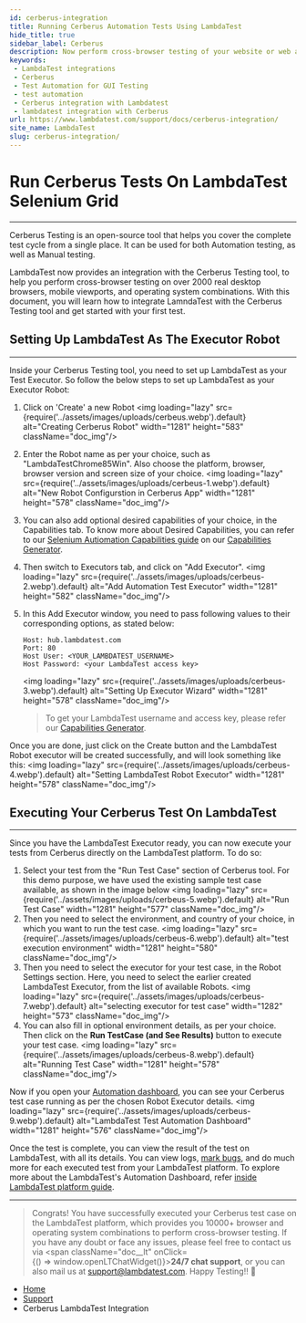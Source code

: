 ```yaml
---
id: cerberus-integration
title: Running Cerberus Automation Tests Using LambdaTest
hide_title: true
sidebar_label: Cerberus
description: Now perform cross-browser testing of your website or web app on 10000+ desktop & mobile browser and OS combinations, using LambdaTest and Cerberus integration
keywords:
 - LambdaTest integrations
 - Cerberus
 - Test Automation for GUI Testing
 - test automation
 - Cerberus integration with Lambdatest
 - lambdatest integration with Cerberus
url: https://www.lambdatest.com/support/docs/cerberus-integration/
site_name: LambdaTest
slug: cerberus-integration/
---
```


<script type="application/ld+json"
      dangerouslySetInnerHTML={{ __html: JSON.stringify({
       "@context": "https://schema.org",
        "@type": "BreadcrumbList",
        "itemListElement": [{
          "@type": "ListItem",
          "position": 1,
          "name": "LambdaTest",
          "item": "https://www.lambdatest.com"
        },{
          "@type": "ListItem",
          "position": 2,
          "name": "Support",
          "item": "https://www.lambdatest.com/support/docs/"
        },{
          "@type": "ListItem",
          "position": 3,
          "name": "Cerberus LambdaTest Integration",
          "item": "https://www.lambdatest.com/support/docs/cerberus-integration/"
        }]
      })
    }}
></script>

# Run Cerberus Tests On LambdaTest Selenium Grid
* * *

Cerberus Testing is an open-source tool that helps you cover the complete test cycle from a single place. It can be used for both Automation testing, as well as Manual testing.

LambdaTest now provides an integration with the Cerberus Testing tool, to help you perform cross-browser testing on over 2000 real desktop browsers, mobile viewports, and operating system combinations. With this document, you will learn how to integrate LamndaTest with the Cerberus Testing tool and get started with your first test.

## Setting Up LambdaTest As The Executor Robot

* * *

Inside your Cerberus Testing tool, you need to set up LambdaTest as your Test Executor. So follow the below steps to set up LambdaTest as your Executor Robot:

1.  Click on 'Create' a new Robot <img loading="lazy" src={require('../assets/images/uploads/cerbeus.webp').default} alt="Creating Cerberus Robot" width="1281" height="583" className="doc_img"/>
2.  Enter the Robot name as per your choice, such as "LambdaTestChrome85Win". Also choose the platform, browser, browser version and screen size of your choice. <img loading="lazy" src={require('../assets/images/uploads/cerbeus-1.webp').default} alt="New Robot Configurstion in Cerberus App" width="1281" height="578" className="doc_img"/>
3.  You can also add optional desired capabilities of your choice, in the Capabilities tab. To know more about Desired Capabilities, you can refer to our [Selenium Autiomation Capabilities guide](/docs/selenium-automation-capabilities/) on our [Capabilities Generator](https://www.lambdatest.com/capabilities-generator/).
4.  Then switch to Executors tab, and click on "Add Executor". <img loading="lazy" src={require('../assets/images/uploads/cerbeus-2.webp').default} alt="Add Automation Test Executor" width="1281" height="582" className="doc_img"/>
5.  In this Add Executor window, you need to pass following values to their corresponding options, as stated below:

    ```
    Host: hub.lambdatest.com
    Port: 80
    Host User: <YOUR_LAMBDATEST_USERNAME>
    Host Password: <your LambdaTest access key>
    ```

    <img loading="lazy" src={require('../assets/images/uploads/cerbeus-3.webp').default} alt="Setting Up Executor Wizard" width="1281" height="578" className="doc_img"/>

    > To get your LambdaTest username and access key, please refer our [Capabilities Generator](https://www.lambdatest.com/capabilities-generator/).

Once you are done, just click on the Create button and the LambdaTest Robot executor will be created successfully, and will look something like this: <img loading="lazy" src={require('../assets/images/uploads/cerbeus-4.webp').default} alt="Setting LambdaTest Robot Executor" width="1281" height="578" className="doc_img"/>

## Executing Your Cerberus Test On LambdaTest

* * *

Since you have the LambdaTest Executor ready, you can now execute your tests from Cerberus directly on the LambdaTest platform. To do so:

1.  Select your test from the "Run Test Case" section of Cerberus tool. For this demo purpose, we have used the existing sample test case available, as shown in the image below <img loading="lazy" src={require('../assets/images/uploads/cerbeus-5.webp').default} alt="Run Test Case" width="1281" height="577" className="doc_img"/>
2.  Then you need to select the environment, and country of your choice, in which you want to run the test case. <img loading="lazy" src={require('../assets/images/uploads/cerbeus-6.webp').default} alt="test execution environment" width="1281" height="580" className="doc_img"/>
3.  Then you need to select the executor for your test case, in the Robot Settings section. Here, you need to select the earlier created LambdaTest Executor, from the list of available Robots. <img loading="lazy" src={require('../assets/images/uploads/cerbeus-7.webp').default} alt="selecting executor for test case" width="1282" height="573" className="doc_img"/>
4.  You can also fill in optional environment details, as per your choice. Then click on the **Run TestCase (and See Results)** button to execute your test case. <img loading="lazy" src={require('../assets/images/uploads/cerbeus-8.webp').default} alt="Running Test Case" width="1281" height="578" className="doc_img"/>

Now if you open your [Automation dashboard](https://automation.lambdatest.com/timeline), you can see your Cerberus test case running as per the chosen Robot Executor details. <img loading="lazy" src={require('../assets/images/uploads/cerbeus-9.webp').default} alt="LambdaTest Test Automation Dashboard" width="1281" height="576" className="doc_img"/>

Once the test is complete, you can view the result of the test on LambdaTest, with all its details. You can view logs, [mark bugs](/docs/mark-as-bug-in-automation-testing/), and do much more for each executed test from your LambdaTest platform. To explore more about the LambdaTest's Automation Dashboard, refer [inside LambdaTest platform guide](/docs/inside-lambdatest-platform/).

* * *

> Congrats! You have successfully executed your Cerberus test case on the LambdaTest platform, which provides you 10000+ browser and operating system combinations to perform cross-browser testing. If you have any doubt or face any issues, please feel free to contact us via <span className="doc__lt" onClick={() => window.openLTChatWidget()}>**24/7 chat support**</span>, or you can also mail us at [support@lambdatest.com](mailto:support@lambdatest.com). Happy Testing!! 🙂

<nav aria-label="breadcrumbs">
  <ul className="breadcrumbs">
    <li className="breadcrumbs__item">
      <a className="breadcrumbs__link" href="https://www.lambdatest.com">Home</a>
    </li>
    <li className="breadcrumbs__item">
      <a className="breadcrumbs__link" href="/support/docs/">Support</a>
    </li>
    <li className="breadcrumbs__item breadcrumbs__item--active">
      <span className="breadcrumbs__link">Cerberus LambdaTest Integration</span>
    </li>
  </ul>
</nav>